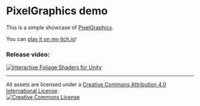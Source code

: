 # PixelGraphics demo
This is a simple showcase of [PixelGraphics](https://github.com/aarthificial/pixelgraphics).

You can [play it on my itch.io](https://aarthificial.itch.io/pixelgraphics-demo)!

### Release video:
[![Interactive Foliage Shaders for Unity](https://img.youtube.com/vi/ecYWvfMoRIM/maxresdefault.jpg)](https://youtu.be/ecYWvfMoRIM)

---

All assets are licensed under a <a rel="license" href="http://creativecommons.org/licenses/by/4.0/">Creative Commons Attribution 4.0 International License</a>.
<br />
<a rel="license" href="http://creativecommons.org/licenses/by/4.0/">
<img alt="Creative Commons License" style="border-width:0" src="https://i.creativecommons.org/l/by/4.0/88x31.png" />
</a>
